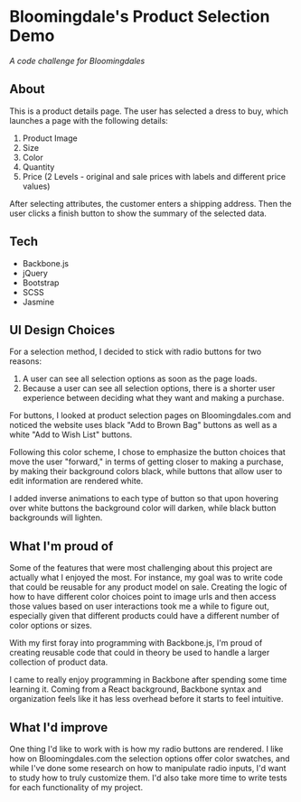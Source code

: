 # Bloomingdale's Product Selection Demo
*A code challenge for Bloomingdales*

## About
This is a product details page. The user has selected a dress to buy, which launches a page with the following details:

1. Product Image
2. Size
3. Color
4. Quantity
5. Price (2 Levels - original and sale prices with labels and different price values)

After selecting attributes, the customer enters a shipping address. Then the user clicks a finish button to show the summary of the selected data.

## Tech
  * Backbone.js
  * jQuery
  * Bootstrap
  * SCSS
  * Jasmine

## UI Design Choices
For a selection method, I decided to stick with radio buttons for two reasons:
1. A user can see all selection options as soon as the page loads.
2. Because a user can see all selection options, there is a shorter user experience between deciding what they want and making a purchase.

For buttons, I looked at product selection pages on Bloomingdales.com and noticed the website uses black "Add to Brown Bag" buttons as well as a white "Add to Wish List" buttons.

Following this color scheme, I chose to emphasize the button choices that move the user "forward," in terms of getting closer to making a purchase, by making their background colors black, while buttons that allow user to edit information are rendered white.

I added inverse animations to each type of button so that upon hovering over white buttons the background color will darken, while black button backgrounds will lighten.

## What I'm proud of
Some of the features that were most challenging about this project are actually what I enjoyed the most. For instance, my goal was to write code that could be reusable for any product model on sale. Creating the logic of how to have different color choices point to image urls and then access those values based on user interactions took me a while to figure out, especially given that different products could have a different number of color options or sizes.

With my first foray into programming with Backbone.js, I'm proud of creating reusable code that could in theory be used to handle a larger collection of product data.

I came to really enjoy programming in Backbone after spending some time learning it. Coming from a React background, Backbone syntax and organization feels like it has less overhead before it starts to feel intuitive.


## What I'd improve
One thing I'd like to work with is how my radio buttons are rendered. I like how on Bloomingdales.com the selection options offer color swatches, and while I've done some research on how to manipulate radio inputs, I'd want to study how to truly customize them. I'd also take more time to write tests for each functionality of my project.
